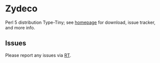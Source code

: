 # Zydeco

Perl 5 distribution Type-Tiny; see [homepage](https://metacpan.org/release/Zydeco)
for download, issue tracker, and more info.

## Issues

Please report any issues via [RT](https://rt.cpan.org/Dist/Display.html?Queue=Zydeco).
